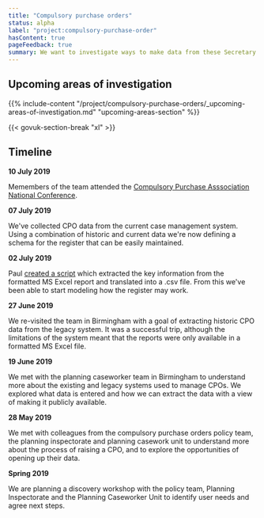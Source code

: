 ```yaml
---
title: "Compulsory purchase orders"
status: alpha
label: "project:compulsory-purchase-order"
hasContent: true
pageFeedback: true
summary: We want to investigate ways to make data from these Secretary of State-level decisions available.
---
```


## Upcoming areas of investigation

{{% include-content "/project/compulsory-purchase-orders/_upcoming-areas-of-investigation.md" "upcoming-areas-section" %}}

{{< govuk-section-break "xl" >}}

## Timeline

**10 July 2019**

Memembers of the team attended the [Compulsory Purchase Asssociation National Conference](https://www.compulsorypurchaseassociation.org/cpa-conference-2019.html).

**07 July 2019**

We've collected CPO data from the current case management system. Using a combination of historic and current data we're now defining a schema for the register that can be easily maintained.

**02 July 2019**

Paul [created a script](https://gist.github.com/psd/2361887a4c725adcd311ed7e7ec6d0fa) which extracted the key information from the formatted MS Excel report and translated into a .csv file. From this we've been able to start modeling how the register may work.

**27 June 2019**

We re-visited the team in Birmingham with a goal of extracting historic CPO data from the legacy system. It was a successful trip, although the limitations of the system meant that the reports were only available in a formatted MS Excel file.

**19 June 2019**

We met with the planning caseworker team in Birmingham to understand more about the existing and legacy systems used to manage CPOs. We explored what data is entered and how we can extract the data with a view of making it publicly available.

**28 May 2019**

We met with colleagues from the compulsory purchase orders policy team, the planning inspectorate and planning casework unit to understand more about the process of raising a CPO, and to explore the opportunities of opening up their data.

**Spring 2019**

We are planning a discovery workshop with the policy team, Planning Inspectorate and the Planning Caseworker Unit to identify user needs and agree next steps.
